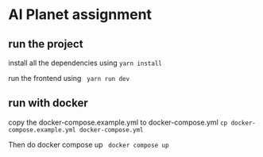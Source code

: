 # AI Planet assignment

## run the project

install all the dependencies using
`yarn install`

run the frontend using
` yarn run dev`

## run with docker

copy the docker-compose.example.yml to docker-compose.yml
`cp docker-compose.example.yml docker-compose.yml`

Then do docker compose up
` docker compose up`
